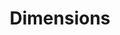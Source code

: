 ---
layout: default
bigquery: https://console.cloud.google.com/bigquery?p=covid-19-dimensions-ai&page=table&d=data&t=publications
contributors: Digital Science, https://www.digital-science.com/
cost: Free for personal, non-commercial use.
description: Dimensions contains more than 100 million publications, ranging from
  articles published in scholarly journals, books and book chapters, to preprints
  and conference proceedings. All publications are contextualized with linked data
  sets, funding, publications, patents, clinical trials, and policy documents. You
  can also view associated categories, funders, institutions, and researcher profiles.
documentation: https://docs.dimensions.ai/bigquery/index.html
last_edit: Mon, 04 Apr 2022 19:04:00 GMT
location: https://www.dimensions.ai/products/free/
maintained_by: Digital Science, https://www.digital-science.com/
schema_fields: '[''end_date'', ''authors'', ''jurisdiction'', ''category_hrcs_rac'',
  ''name'', ''original_abstract'', ''ipcr'', ''publication_ids'', ''pages'', ''current_assignee'',
  ''active_years'', ''type'', ''category_icrp_ct'', ''publication_year'', ''funder_org_countries'',
  ''gender'', ''investigators'', ''date_modified'', ''family_id'', ''address'', ''legal_status'',
  ''research_org_cities'', ''inventor_names'', ''supporting_grant_ids'', ''category_rcdc'',
  ''year'', ''expiration_date'', ''citation_string'', ''research_org_countries'',
  ''open_access_categories'', ''filing_status'', ''funding_aud'', ''granted_date'',
  ''research_org_state_codes'', ''mesh_terms'', ''date_print'', ''research_org_state_names'',
  ''relationships'', ''family_count'', ''arxiv_id'', ''associated_publication_pmid'',
  ''associated_publication_arxiv_id'', ''abstract'', ''book_title'', ''priority_date'',
  ''category_hra'', ''citations_count'', ''application_number'', ''concepts'', ''repository_id'',
  ''repository_name'', ''grant_number'', ''subtitles'', ''journal'', ''proceedings_title'',
  ''pmid'', ''date'', ''funding_jpy'', ''funding_details'', ''funding_cny'', ''metrics'',
  ''funder_org_acronyms'', ''journal_lists'', ''conditions'', ''funding_chf'', ''resulting_publication_ids'',
  ''foa_number'', ''editors'', ''registry'', ''researcher_ids'', ''category_sdg'',
  ''eisbn'', ''funding_nzd'', ''issue'', ''research_orgs'', ''category_icrp_cso'',
  ''research_org_city_names'', ''citations'', ''established'', ''assignee_orgs'',
  ''granted_year'', ''source_id'', ''date_normal'', ''mesh_headings'', ''isbn'', ''funding_amount'',
  ''associated_grant_ids'', ''repository_url'', ''created_date'', ''date_online'',
  ''original_title'', ''publication_date'', ''category_hrcs_hc'', ''funding_gbp'',
  ''funding_cad'', ''parent_id'', ''organisation_details'', ''current_assignee_orgs'',
  ''date_inserted'', ''cited_by_ids'', ''license'', ''linkout'', ''acronyms'', ''family_members_ids'',
  ''aliases'', ''volume'', ''funding_eur'', ''links'', ''assignee_countries'', ''description'',
  ''original_assignee_countries'', ''publisher'', ''associated_publication_doi'',
  ''funder_org'', ''start_year'', ''original_assignee_orgs'', ''reference_ids'', ''funder_org_cities'',
  ''patent_ids'', ''wikipedia_url'', ''cpc'', ''funder_orgs'', ''resulting_publication_doi'',
  ''labels'', ''original_assignee'', ''funding_usd'', ''expiration_year'', ''external_ids'',
  ''category_bra'', ''date_imported_gbq'', ''language'', ''open_access_categories_v2'',
  ''category_for'', ''interventions'', ''current_assignee_countries'', ''pmcid'',
  ''email_address'', ''clinical_trial_ids'', ''conference'', ''types'', ''title'',
  ''acronym'', ''altmetrics'', ''kind'', ''book_series_title'', ''filing_year'', ''brief_title'',
  ''categories'', ''funding_currency'', ''category_uoa'', ''legal_events'', ''id'',
  ''research_org_country_names'', ''phase'', ''funder_countries'', ''end_year'', ''start_date'',
  ''filing_date'', ''priority_year'', ''funder_org_state_codes'', ''doi'', ''associated_publication_id'',
  ''status'', ''embargo_date'', ''acknowledgements'']'
shortname: dimensions
tags:
- scholarly literature
- patents
- funding
- clinical trials
- academic profiles
terms_of_use: 'Use of both the Dimensions COVID-19 dataset and full Dimensions dataset
  are subject to the Dimensions Terms of use: https://www.dimensions.ai/policies-terms-legal '
title: Dimensions
uuid: dcff88bd-fe6b-4fdb-8159-809bf9d7bc1c
---
